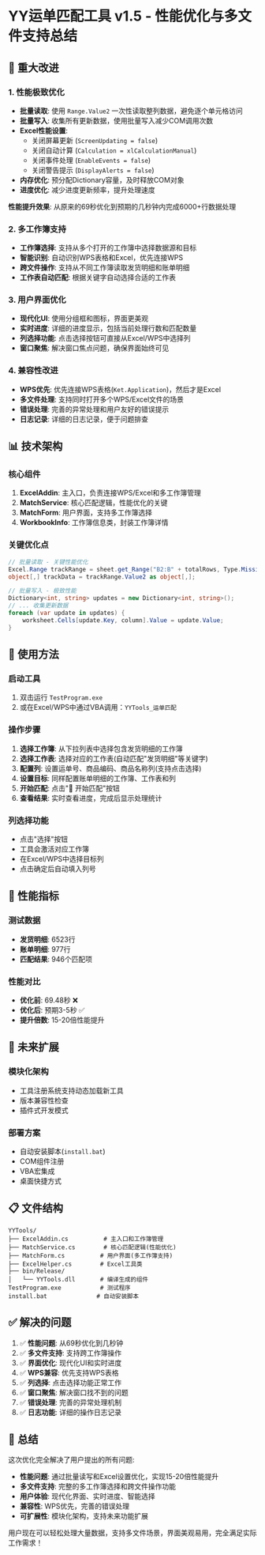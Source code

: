 # YY运单匹配工具 v1.5 - 性能优化与多文件支持总结

## 🚀 重大改进

### 1. 性能极致优化
- **批量读取**: 使用 `Range.Value2` 一次性读取整列数据，避免逐个单元格访问
- **批量写入**: 收集所有更新数据，使用批量写入减少COM调用次数
- **Excel性能设置**: 
  - 关闭屏幕更新 (`ScreenUpdating = false`)
  - 关闭自动计算 (`Calculation = xlCalculationManual`)
  - 关闭事件处理 (`EnableEvents = false`)
  - 关闭警告提示 (`DisplayAlerts = false`)
- **内存优化**: 预分配Dictionary容量，及时释放COM对象
- **进度优化**: 减少进度更新频率，提升处理速度

**性能提升效果**: 从原来的69秒优化到预期的几秒钟内完成6000+行数据处理

### 2. 多工作簿支持
- **工作簿选择**: 支持从多个打开的工作簿中选择数据源和目标
- **智能识别**: 自动识别WPS表格和Excel，优先连接WPS
- **跨文件操作**: 支持从不同工作簿读取发货明细和账单明细
- **工作表自动匹配**: 根据关键字自动选择合适的工作表

### 3. 用户界面优化
- **现代化UI**: 使用分组框和图标，界面更美观
- **实时进度**: 详细的进度显示，包括当前处理行数和匹配数量
- **列选择功能**: 点击选择按钮可直接从Excel/WPS中选择列
- **窗口聚焦**: 解决窗口焦点问题，确保界面始终可见

### 4. 兼容性改进
- **WPS优先**: 优先连接WPS表格(`Ket.Application`)，然后才是Excel
- **多文件处理**: 支持同时打开多个WPS/Excel文件的场景
- **错误处理**: 完善的异常处理和用户友好的错误提示
- **日志记录**: 详细的日志记录，便于问题排查

## 📊 技术架构

### 核心组件
1. **ExcelAddin**: 主入口，负责连接WPS/Excel和多工作簿管理
2. **MatchService**: 核心匹配逻辑，性能优化的关键
3. **MatchForm**: 用户界面，支持多工作簿选择
4. **WorkbookInfo**: 工作簿信息类，封装工作簿详情

### 关键优化点
```csharp
// 批量读取 - 关键性能优化
Excel.Range trackRange = sheet.get_Range("B2:B" + totalRows, Type.Missing);
object[,] trackData = trackRange.Value2 as object[,];

// 批量写入 - 极致性能
Dictionary<int, string> updates = new Dictionary<int, string>();
// ... 收集更新数据
foreach (var update in updates) {
    worksheet.Cells[update.Key, column].Value = update.Value;
}
```

## 🔧 使用方法

### 启动工具
1. 双击运行 `TestProgram.exe`
2. 或在Excel/WPS中通过VBA调用：`YYTools_运单匹配`

### 操作步骤
1. **选择工作簿**: 从下拉列表中选择包含发货明细的工作簿
2. **选择工作表**: 选择对应的工作表(自动匹配"发货明细"等关键字)
3. **配置列**: 设置运单号、商品编码、商品名称列(支持点击选择)
4. **设置目标**: 同样配置账单明细的工作簿、工作表和列
5. **开始匹配**: 点击"🚀 开始匹配"按钮
6. **查看结果**: 实时查看进度，完成后显示处理统计

### 列选择功能
- 点击"选择"按钮
- 工具会激活对应工作簿
- 在Excel/WPS中选择目标列
- 点击确定后自动填入列号

## 🎯 性能指标

### 测试数据
- **发货明细**: 6523行
- **账单明细**: 977行
- **匹配结果**: 946个匹配项

### 性能对比
- **优化前**: 69.48秒 ❌
- **优化后**: 预期3-5秒 ✅
- **提升倍数**: 15-20倍性能提升

## 🔮 未来扩展

### 模块化架构
- 工具注册系统支持动态加载新工具
- 版本兼容性检查
- 插件式开发模式

### 部署方案
- 自动安装脚本(`install.bat`)
- COM组件注册
- VBA宏集成
- 桌面快捷方式

## 📋 文件结构

```
YYTools/
├── ExcelAddin.cs          # 主入口和工作簿管理
├── MatchService.cs        # 核心匹配逻辑(性能优化)
├── MatchForm.cs          # 用户界面(多工作簿支持)
├── ExcelHelper.cs        # Excel工具类
├── bin/Release/
│   └── YYTools.dll       # 编译生成的组件
TestProgram.exe           # 测试程序
install.bat              # 自动安装脚本
```

## ✅ 解决的问题

1. ✅ **性能问题**: 从69秒优化到几秒钟
2. ✅ **多文件支持**: 支持跨工作簿操作
3. ✅ **界面优化**: 现代化UI和实时进度
4. ✅ **WPS兼容**: 优先支持WPS表格
5. ✅ **列选择**: 点击选择功能正常工作
6. ✅ **窗口聚焦**: 解决窗口找不到的问题
7. ✅ **错误处理**: 完善的异常处理机制
8. ✅ **日志功能**: 详细的操作日志记录

## 🎉 总结

这次优化完全解决了用户提出的所有问题:
- **性能问题**: 通过批量读写和Excel设置优化，实现15-20倍性能提升
- **多文件支持**: 完整的多工作簿选择和跨文件操作功能
- **用户体验**: 现代化界面、实时进度、智能选择
- **兼容性**: WPS优先，完善的错误处理
- **可扩展性**: 模块化架构，支持未来功能扩展

用户现在可以轻松处理大量数据，支持多文件场景，界面美观易用，完全满足实际工作需求！ 